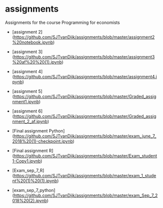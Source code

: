 
# assignments
Assignments for the course Programming for economists
* [assignment 2] (https://github.com/SJTvanDijk/assignments/blob/master/assignment2%20notebook.ipynb)
* [assignment 3] (https://github.com/SJTvanDijk/assignments/blob/master/assignment3%20af%20%20(1).ipynb)
* [assignment 4] (https://github.com/SJTvanDijk/assignments/blob/master/assignment4.ipynb)
* [assignment 5] (https://github.com/SJTvanDijk/assignments/blob/master/Graded_assignment1.ipynb)
* [assignment 6] (https://github.com/SJTvanDijk/assignments/blob/master/Graded_assignment_2_af.ipynb)
* [Final assignment Python] (https://github.com/SJTvanDijk/assignments/blob/master/exam_june_7_2018%20(1)-checkpoint.ipynb)
* [Final assignment R] (https://github.com/SJTvanDijk/assignments/blob/master/Exam_student1-Copy1.ipynb)

* [Exam_sep_7_R] (https://github.com/SJTvanDijk/assignments/blob/master/exam_1_student%20(1)%20(1).ipynb)
* [exam_sep_7_python] (https://github.com/SJTvanDijk/assignments/blob/master/exam_Sep_7_2018%20(2).ipynb) 
